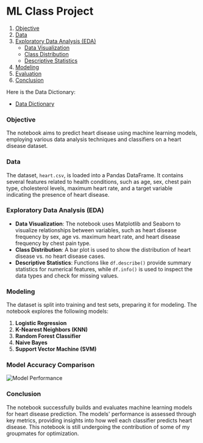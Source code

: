 # ML Class Project

1. [Objective](#objective)
2. [Data](#data)
3. [Exploratory Data Analysis (EDA)](#exploratory-data-analysis-eda)
    - [Data Visualization](#data-visualization)
    - [Class Distribution](#class-distribution)
    - [Descriptive Statistics](#descriptive-statistics)
4. [Modeling](#modeling)
5. [Evaluation](#evaluation)
6. [Conclusion](#conclusion)

Here is the Data Dictionary:
- [Data Dictionary](./data_dict.md)

### **Objective**
The notebook aims to predict heart disease using machine learning models, employing various data analysis techniques and classifiers on a heart disease dataset.

### **Data**
The dataset, `heart.csv`, is loaded into a Pandas DataFrame. It contains several features related to health conditions, such as age, sex, chest pain type, cholesterol levels, maximum heart rate, and a target variable indicating the presence of heart disease.

### **Exploratory Data Analysis (EDA)**
- **Data Visualization**: The notebook uses Matplotlib and Seaborn to visualize relationships between variables, such as heart disease frequency by sex, age vs. maximum heart rate, and heart disease frequency by chest pain type.
- **Class Distribution**: A bar plot is used to show the distribution of heart disease vs. no heart disease cases.
- **Descriptive Statistics**: Functions like `df.describe()` provide summary statistics for numerical features, while `df.info()` is used to inspect the data types and check for missing values.

### **Modeling**
The dataset is split into training and test sets, preparing it for modeling. The notebook explores the following models:
1. **Logistic Regression**
2. **K-Nearest Neighbors (KNN)**
3. **Random Forest Classifier**
4. **Naive Bayes**
5. **Support Vector Machine (SVM)**

### **Model Accuracy Comparison**
![Model Performance](model_perfrom.png)

### **Conclusion**
The notebook successfully builds and evaluates machine learning models for heart disease prediction. The models' performance is assessed through key metrics, providing insights into how well each classifier predicts heart disease. This notebook is still undergoing the contribution of some of my groupmates for optimization.
